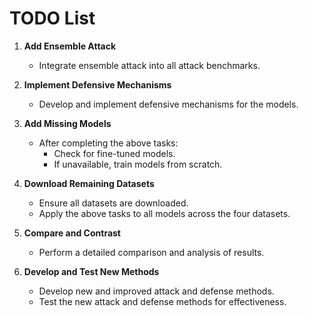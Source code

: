 # TODO List

1. **Add Ensemble Attack**

   - Integrate ensemble attack into all attack benchmarks.

2. **Implement Defensive Mechanisms**

   - Develop and implement defensive mechanisms for the models.

3. **Add Missing Models**

   - After completing the above tasks:
     - Check for fine-tuned models.
     - If unavailable, train models from scratch.

4. **Download Remaining Datasets**

   - Ensure all datasets are downloaded.
   - Apply the above tasks to all models across the four datasets.

5. **Compare and Contrast**

   - Perform a detailed comparison and analysis of results.

6. **Develop and Test New Methods**
   - Develop new and improved attack and defense methods.
   - Test the new attack and defense methods for effectiveness.
